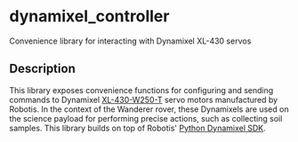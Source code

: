 # dynamixel_controller
Convenience library for interacting with Dynamixel XL-430 servos

## Description
This library exposes convenience functions for configuring and sending
commands to Dynamixel
[XL-430-W250-T](https://www.robotis.us/dynamixel-xl430-w250-t/) servo motors manufactured by Robotis. In the
context of the Wanderer rover, these Dynamixels are used on the science payload
for performing precise actions, such as collecting soil samples. This library
builds on top of Robotis' [Python Dynamixel
SDK](https://github.com/ROBOTIS-GIT/DynamixelSDK).

